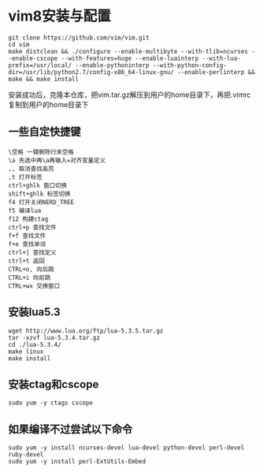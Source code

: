 # vim8安装与配置
```
git clone https://github.com/vim/vim.git
cd vim
make distclean && ./configure --enable-multibyte --with-tlib=ncurses --enable-cscope --with-features=huge --enable-luainterp --with-lua-prefix=/usr/local/ --enable-pythoninterp --with-python-config-dir=/usr/lib/python2.7/config-x86_64-linux-gnu/ --enable-perlinterp && make && make install
```
安装成功后，克隆本仓库，把vim.tar.gz解压到用户的home目录下，再把.vimrc复制到用户的home目录下

## 一些自定快捷键
```
\空格 一键删除行末空格
\a 先选中再\a再输入=对齐变量定义
,, 取消查找高亮
,t 打开标签
ctrl+ghlk 窗口切换
shift+ghlk 标签切换
f4 打开关闭NERD_TREE
f5 编译lua
f12 构建ctag
ctrl+p 查找文件
f+f 查找文件
f+e 查找单词
ctrl+] 查找定义
ctrl+t 返回
CTRL+o, 向后跳
CTRL+i 向前跳
CTRL+wx 交换窗口
```
## 安装lua5.3
```
wget http://www.lua.org/ftp/lua-5.3.5.tar.gz
tar -xzvf lua-5.3.4.tar.gz
cd ./lua-5.3.4/
make linux
make install
```

## 安装ctag和cscope
```
sudo yum -y ctags cscope
```

## 如果编译不过尝试以下命令
```
sudo yum -y install ncurses-devel lua-devel python-devel perl-devel ruby-devel
sudo yum -y install perl-ExtUtils-Embed
```
